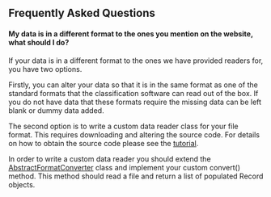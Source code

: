 ## Frequently Asked Questions

#### My data is in a different format to the ones you mention on the website, what should I do?

If your data is in a different format to the ones we have provided readers for, you have two options.

Firstly, you can alter your data so that it is in the same format as one of the standard formats that the classification
software can read out of the box. If you do not have data that these formats require the missing data can be left blank or dummy
data added.

The second option is to write a custom data reader class for your file format. This requires downloading and altering the source code. 
For details on how to obtain the source code please see the [tutorial](tutorial.html). 

In order to write a custom data reader you should extend the [AbstractFormatConverter](https://builds.cs.st-andrews.ac.uk/job/digitising_scotland/javadoc/uk/ac/standrews/cs/digitising_scotland/record_classification/datareaders/AbstractFormatConverter.html)
class and implement your custom convert() method. This method should read a file and return a list of populated Record objects.
